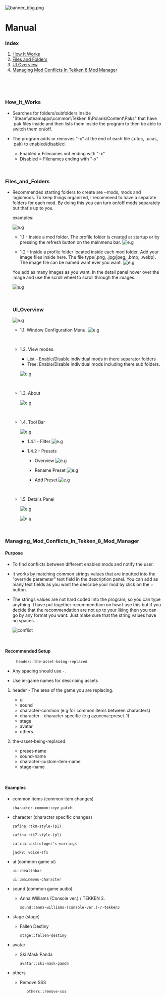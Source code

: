 


![banner_bbg.png](assets/manual/banner_bbg.png)


# Manual


### Index
1. [How It Works](#How_It_Works)
1. [Files and Folders](#Files_and_Folders)
2. [UI Overview](#UI_Overview)
3. [Managing Mod Conflicts In Tekken 8 Mod Manager](#Managing_Mod_Conflicts_In_Tekken_8_Mod_Manager)


<p>&nbsp;</p>
<p>&nbsp;</p>



### How_It_Works

- Searches for folders/subfolders inside "Steam\steamapps\common\Tekken 8\Polaris\Content\Paks" that have .pak files inside and then lists them inside the program to then be able to switch them on/off.


- The program adds or removes "-x" at the end of each file (.utoc, .ucas, .pak) to enabled/disabled.
	
   - Enabled = Filenames not ending with "-x"
   - Disabled = Filenames ending with "-x"

   
    
<p>&nbsp;</p>



### Files_and_Folders

    
- Recommended starting folders to create are ~mods, mods and logicmods. To keep things organized, I recommend to have a separate folders for each mod. By doing this you can turn on/off mods separately but that's up to you.

   examples: 

  ![e.g](assets/instructions/recommended.png)


   - 1.1 - Inside a mod folder. The profile folder is created at startup or by pressing the refresh button on the mainmenu bar.
      ![e.g](assets/manual/file_folders/mod.png)


   - 1.2 - Inside a profile folder located inside each mod folder. Add your image files inside here. The file type(.png, .jpg/jpeg, .bmp, .webp). The image file can be named want ever you want.
   ![e.g](assets/manual/file_folders/profile.png)
   
   You add as many images as you want. In the detail panel hover over the image and use the scroll wheel to scroll through the images.
   
   ![e.g](assets/manual/ui/thumbnail.gif)


   <p>&nbsp;</p>



   ### UI_Overview
   ![e.g](assets/manual/ui/ui.png) 


   - 1.1. Window Configuration Menu.
   ![e.g](assets/manual/ui/config.gif)
   

   <p>&nbsp;</p>


   - 1.2. View modes.
     - List - Enable/Disable individual mods in there separator folders 
     - Tree: Enable/Disable Individual mods including there sub folders.
      
      ![e.g](assets/manual/ui/viewmodes.png)



   <p>&nbsp;</p>


   - 1.3. About

      ![e.g](assets/manual/ui/about.png)



   <p>&nbsp;</p>



   - 1.4. Tool Bar
      
      ![e.g](assets/manual/ui/bar.png)


      - 1.4.1 - Filter
         ![e.g](assets/manual/ui/filter.gif)



      - 1.4.2 - Presets

         - Overview
         ![e.g](assets/manual/ui/presets.gif)

         - Rename Preset
         ![e.g](assets/manual/ui/rename.gif)


         - Add Preset
          ![e.g](assets/manual/ui/addtopresets.gif)


         
   <p>&nbsp;</p>
 
   

   - 1.5.  Details Panel
   
      ![e.g](assets/manual/ui/detailspanel.png)


      ![e.g](assets/manual/ui/detailspanel.gif)
   





<p>&nbsp;</p>



   ### Managing_Mod_Conflicts_In_Tekken_8_Mod_Manager


   
   #### Purpose

   - To find conflicts between different enabled mods and notify the user.

   - It works by matching common strings values that are inputted into the "override parameter" text field in the description panel. You can add as many text fields as you want the describe your mod by click on the + button.

   - The strings values are not hard coded into the program, so you can type anything. I have put together recommendtion on how I use this but if you decide that the recommendation are not up to your liking then you can go by any format you want. Just make sure that the string values have no spaces.

      
      ![conflict](assets/manual/conflict/conflicts.gif)


   <p>&nbsp;</p>


   #### Recommended Setup

         header::the-asset-being-replaced

   - Any spacing should use -.

   - Use in-game names for describing assets




   1. header - The area of the game you are replacing.

         - ui
         - sound
         - character-common (e.g for common items between characters)
         - character - character specific (e.g azucena::preset-1)
         - stage
         - avatar
         - others




   2. the-asset-being-replaced 

         - preset-name 
         - sound-name
         - character-custom-item-name
         - stage-name





   <p>&nbsp;</p>



   #### Examples

   - common items (common item changes)

         character-common::eye-patch




   - character (character specific changes)

         zafina::tk8-style-(p1)

         zafina::tk7-style-(p1)

         zafina::astrologer's-earrings
         
         jack8::voice-sfx





   - ui (common game ui)

         ui::healthbar

         ui::mainmenu-character



   - sound (common game audio)


      - Anna Williams (Console ver.) / TEKKEN 3.

            sound::anna-williams-(console-ver.)-/-tekken3




   - stage (stage)
            
      - Fallen Destiny

            stage::fallen-destiny 




   - avatar

      - Ski Mask Panda

            avatar::ski-mask-panda


   - others
      - Remove SSS
      
               others::remove-sss







